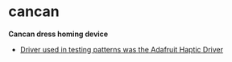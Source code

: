 # cancan
**Cancan dress homing device**

* [Driver used in testing patterns was the Adafruit Haptic Driver](https://learn.adafruit.com/adafruit-drv2605-haptic-controller-breakout/)
